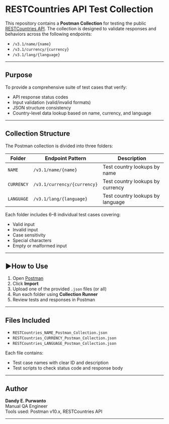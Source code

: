 # RESTCountries API Test Collection

This repository contains a **Postman Collection** for testing the public [RESTCountries API](https://restcountries.com/#api-endpoints-v3-all). The collection is designed to validate responses and behaviors across the following endpoints:

- `/v3.1/name/{name}`
- `/v3.1/currency/{currency}`
- `/v3.1/lang/{language}`

---

##  Purpose

To provide a comprehensive suite of test cases that verify:

- API response status codes
- Input validation (valid/invalid formats)
- JSON structure consistency
- Country-level data lookup based on name, currency, and language

---

## Collection Structure

The Postman collection is divided into three folders:

| Folder      | Endpoint Pattern             | Description                          |
|-------------|------------------------------|--------------------------------------|
| `NAME`      | `/v3.1/name/{name}`          | Test country lookups by name         |
| `CURRENCY`  | `/v3.1/currency/{currency}`  | Test country lookups by currency     |
| `LANGUAGE`  | `/v3.1/lang/{language}`      | Test country lookups by language     |

Each folder includes 6–8 individual test cases covering:
- Valid input
- Invalid input
- Case sensitivity
- Special characters
- Empty or malformed input

---

## ▶How to Use

1. Open [Postman](https://www.postman.com/)
2. Click **Import**
3. Upload one of the provided `.json` files (or all)
4. Run each folder using **Collection Runner**
5. Review tests and responses in Postman

---

## Files Included

- `RESTCountries_NAME_Postman_Collection.json`
- `RESTCountries_CURRENCY_Postman_Collection.json`
- `RESTCountries_LANGUAGE_Postman_Collection.json`

Each file contains:
- Test case names with clear ID and description
- Test scripts to check status code and response body

---

## Author

**Dandy E. Purwanto**  
Manual QA Engineer  
Tools used: Postman v10.x, RESTCountries API

---
